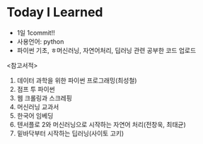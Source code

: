 # Today I Learned

* 1일 1commit!!
* 사용언어: python
* 파이썬 기초, ㅎ머신러닝, 자연어처리, 딥러닝 관련 공부한 코드 업로드

<참고서적>
1. 데이터 과학을 위한 파이썬 프로그래밍(최성철)
2. 점프 투 파이썬
3. 웹 크롤링과 스크레핑
4. 머신러닝 교과서
5. 한국어 임베딩
6. 텐서플로 2와 머신러닝으로 시작하는 자연어 처리(전창욱, 최태균)
7. 밑바닥부터 시작하는 딥러닝(사이토 고키)